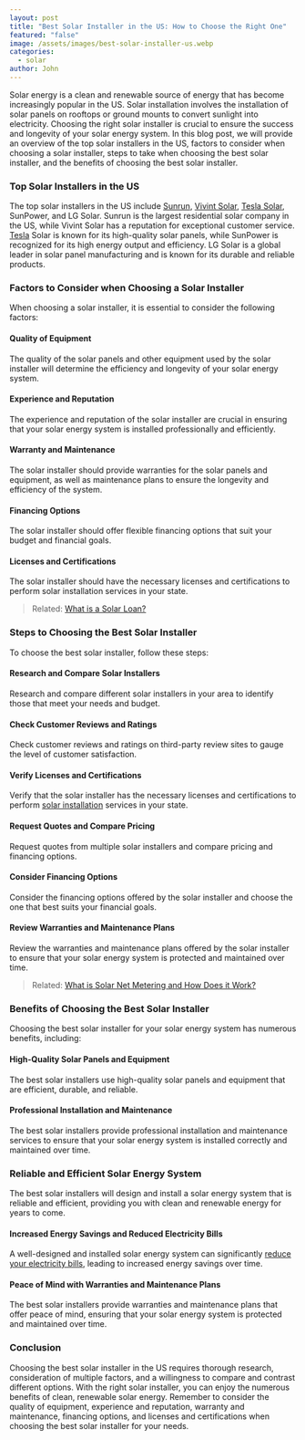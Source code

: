 ```yaml
---
layout: post
title: "Best Solar Installer in the US: How to Choose the Right One"
featured: "false"
image: /assets/images/best-solar-installer-us.webp
categories:
  - solar
author: John
---
```


Solar energy is a clean and renewable source of energy that has become increasingly popular in the US. Solar installation involves the installation of solar panels on rooftops or ground mounts to convert sunlight into electricity. Choosing the right solar installer is crucial to ensure the success and longevity of your solar energy system. In this blog post, we will provide an overview of the top solar installers in the US, factors to consider when choosing a solar installer, steps to take when choosing the best solar installer, and the benefits of choosing the best solar installer.

### Top Solar Installers in the US

The top solar installers in the US include [Sunrun](https://www.sunrun.com/solar-plans-and-services), [Vivint Solar](https://www.jnadealerprogram.com/blog/vivint-package/), [Tesla Solar](https://www.tesla.com/solarpanels), SunPower, and LG Solar. Sunrun is the largest residential solar company in the US, while Vivint Solar has a reputation for exceptional customer service. [Tesla](/categories/#tesla) Solar is known for its high-quality solar panels, while SunPower is recognized for its high energy output and efficiency. LG Solar is a global leader in solar panel manufacturing and is known for its durable and reliable products.

### Factors to Consider when Choosing a Solar Installer

When choosing a solar installer, it is essential to consider the following factors:

#### Quality of Equipment

The quality of the solar panels and other equipment used by the solar installer will determine the efficiency and longevity of your solar energy system.

#### Experience and Reputation

The experience and reputation of the solar installer are crucial in ensuring that your solar energy system is installed professionally and efficiently.

#### Warranty and Maintenance

The solar installer should provide warranties for the solar panels and equipment, as well as maintenance plans to ensure the longevity and efficiency of the system.

#### Financing Options

The solar installer should offer flexible financing options that suit your budget and financial goals.

#### Licenses and Certifications

The solar installer should have the necessary licenses and certifications to perform solar installation services in your state.

> Related: [What is a Solar Loan?](/what-is-a-solar-loan/)

### Steps to Choosing the Best Solar Installer

To choose the best solar installer, follow these steps:

#### Research and Compare Solar Installers

Research and compare different solar installers in your area to identify those that meet your needs and budget.

#### Check Customer Reviews and Ratings

Check customer reviews and ratings on third-party review sites to gauge the level of customer satisfaction.

#### Verify Licenses and Certifications

Verify that the solar installer has the necessary licenses and certifications to perform [solar installation](/thing-you-need-to-know-solar-installation/) services in your state.

#### Request Quotes and Compare Pricing

Request quotes from multiple solar installers and compare pricing and financing options.

#### Consider Financing Options

Consider the financing options offered by the solar installer and choose the one that best suits your financial goals.

#### Review Warranties and Maintenance Plans

Review the warranties and maintenance plans offered by the solar installer to ensure that your solar energy system is protected and maintained over time.

> Related: [What is Solar Net Metering and How Does it Work?](/what-is-solar-net-metering-and-how-does-it-work/)

### Benefits of Choosing the Best Solar Installer

Choosing the best solar installer for your solar energy system has numerous benefits, including:

#### High-Quality Solar Panels and Equipment

The best solar installers use high-quality solar panels and equipment that are efficient, durable, and reliable.

#### Professional Installation and Maintenance

The best solar installers provide professional installation and maintenance services to ensure that your solar energy system is installed correctly and maintained over time.

### Reliable and Efficient Solar Energy System

The best solar installers will design and install a solar energy system that is reliable and efficient, providing you with clean and renewable energy for years to come.

#### Increased Energy Savings and Reduced Electricity Bills

A well-designed and installed solar energy system can significantly [reduce your electricity bills](/are-solar-panels-a-good-investment-for-you/), leading to increased energy savings over time.

#### Peace of Mind with Warranties and Maintenance Plans

The best solar installers provide warranties and maintenance plans that offer peace of mind, ensuring that your solar energy system is protected and maintained over time.

### Conclusion

Choosing the best solar installer in the US requires thorough research, consideration of multiple factors, and a willingness to compare and contrast different options. With the right solar installer, you can enjoy the numerous benefits of clean, renewable solar energy. Remember to consider the quality of equipment, experience and reputation, warranty and maintenance, financing options, and licenses and certifications when choosing the best solar installer for your needs.
